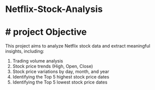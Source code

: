 # Netflix-Stock-Analysis
# # project Objective

This project aims to analyze Netflix stock data and extract meaningful insights, including:
1. Trading volume analysis 
2. Stock price trends (High, Open, Close) 
3. Stock price variations by day, month, and year 
4. Identifying the Top 5 highest stock price dates 
5. Identifying the Top 5 lowest stock price dates 
